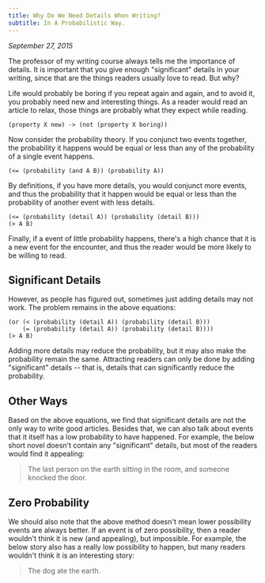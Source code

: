 ```yaml
---
title: Why Do We Need Details When Writing?
subtitle: In A Probabilistic Way.
---
```


*September 27, 2015*

The professor of my writing course always tells me the importance of
details. It is important that you give enough "significant" details in
your writing, since that are the things readers usually love to read.
But why?

Life would probably be boring if you repeat again and again, and to
avoid it, you probably need new and interesting things. As a reader
would read an article to relax, those things are probably what they
expect while reading.

~~~
(property X new) -> (not (property X boring))
~~~

Now consider the probability theory. If you conjunct two events
together, the probability it happens would be equal or less than any of
the probability of a single event happens.

~~~
(<= (probability (and A B)) (probability A))
~~~

By definitions, if you have more details, you would conjunct more
events, and thus the probability that it happen would be equal or less
than the probability of another event with less details.

~~~
(<= (probability (detail A)) (probability (detail B)))
(> A B)
~~~

Finally, if a event of little probability happens, there's a high chance
that it is a new event for the encounter, and thus the reader would be
more likely to be willing to read.

Significant Details
-------------------

However, as people has figured out, sometimes just adding details may
not work. The problem remains in the above equations:

~~~
(or (< (probability (detail A)) (probability (detail B)))
    (= (probability (detail A)) (probability (detail B))))
(> A B)
~~~

Adding more details may reduce the probability, but it may also make the
probability remain the same. Attracting readers can only be done by
adding "significant" details -- that is, details that can significantly
reduce the probability.

Other Ways
----------

Based on the above equations, we find that significant details are not
the only way to write good articles. Besides that, we can also talk
about events that it itself has a low probability to have happened. For
example, the below short novel doesn't contain any "significant"
details, but most of the readers would find it appealing:

> The last person on the earth sitting in the room, and someone knocked the
> door.

Zero Probability
----------------

We should also note that the above method doesn't mean lower possibility
events are always better. If an event is of zero possibility, then a
reader wouldn't think it is new (and appealing), but impossible. For
example, the below story also has a really low possibility to happen,
but many readers wouldn't think it is an interesting story:

> The dog ate the earth.
